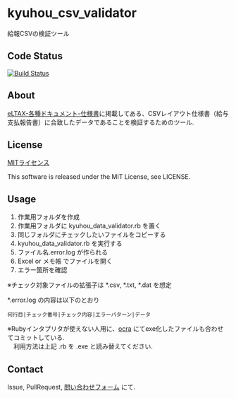 
# kyuhou_csv_validator

給報CSVの検証ツール

## Code Status
[![Build Status](https://travis-ci.org/arakanema/kyuhou_csv_validator.svg?branch=master)](https://travis-ci.org/arakanema/kyuhou_csv_validator)

## About
[eLTAX-各種ドキュメント-仕様書](http://www.eltax.jp/www/contents/1403107599834/index.html#dlCSV)に掲載してある、CSVレイアウト仕様書（給与支払報告書）に合致したデータであることを検証するためのツール.

## License
[MITライセンス](http://ja.wikipedia.org/wiki/MIT_License)  

This software is released under the MIT License, see LICENSE.

## Usage
1. 作業用フォルダを作成
1. 作業用フォルダに kyuhou\_data\_validator.rb を置く
1. 同じフォルダにチェックしたいファイルをコピーする
1. kyuhou\_data\_validator.rb を実行する
1. ファイル名.error.log が作られる
1. Excel or メモ帳 でファイルを開く
1. エラー箇所を確認

※チェック対象ファイルの拡張子は \*.csv, \*.txt, \*.dat を想定

\*.error.log の内容は以下のとおり

    何行目|チェック番号|チェック内容|エラーパターン|データ

※Rubyインタプリタが使えない人用に、[ocra](http://rubygems.org/gems/ocra) にてexe化したファイルも合わせてコミットしている.  
　利用方法は上記 .rb を .exe と読み替えてください.

## Contact
Issue, PullRequest, [問い合わせフォーム](https://drive.google.com/open?id=1oSCqvtAe9WDst_mJGI5POfdLlk_33UVOimLE9WPYI0k&authuser=0) にて.

